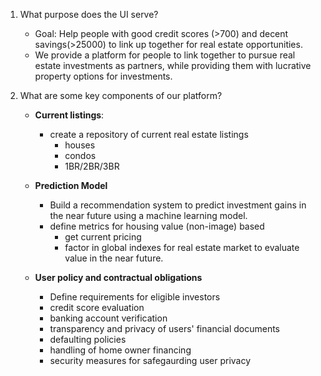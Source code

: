 1. What purpose does the UI serve?
   - Goal: Help people with good credit scores (>700) and decent savings(>25000) to link up together for real estate opportunities.
   - We provide a platform for people to link together to pursue real estate investments as partners, while providing them with lucrative property options for investments.

2. What are some key components of our platform?
   - **Current listings**:
     - create a repository of current real estate listings
       - houses
       - condos
       - 1BR/2BR/3BR  

   - **Prediction Model**
     - Build a recommendation system to predict investment gains in the near future using a machine learning model.
     - define metrics for housing value (non-image) based
       - get current pricing
       - factor in global indexes for real estate market to evaluate value in the near future.

   - **User policy and contractual obligations**
     - Define requirements for eligible investors
     - credit score evaluation
     - banking account verification
     - transparency and privacy of users' financial documents
     - defaulting policies
     - handling of home owner financing
     - security measures for safegaurding user privacy
         
